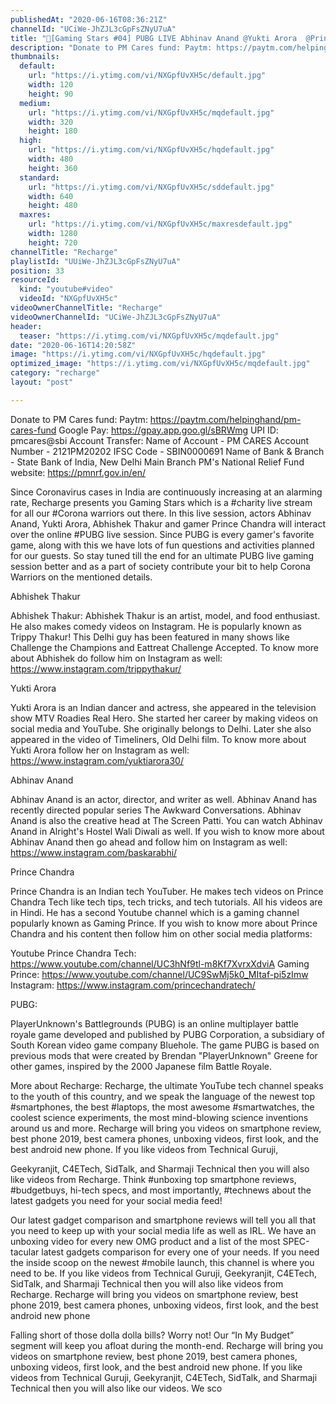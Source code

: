 ```yaml
---
publishedAt: "2020-06-16T08:36:21Z"
channelId: "UCiWe-JhZJL3cGpFsZNyU7uA"
title: "🔴[Gaming Stars #04] PUBG LIVE Abhinav Anand @Yukti Arora  @Prince Chandra Tech   Abhishek Thakur"
description: "Donate to PM Cares fund: Paytm: https://paytm.com/helpinghand/pm-cares-fund \nGoogle Pay: https://gpay.app.goo.gl/sBRWmg\nUPI ID: pmcares@sbi\nAccount Transfer:\nName of Account - PM CARES\nAccount Number - 2121PM20202\nIFSC Code - SBIN0000691\nName of Bank & Branch - State Bank of India, New Delhi Main Branch\nPM's National Relief Fund website: https://pmnrf.gov.in/en/\n\nSince Coronavirus cases in India are continuously increasing at an alarming rate, Recharge presents you Gaming Stars which is a #charity live stream for all our #Corona warriors out there. In this live session, actors Abhinav Anand, Yukti Arora, Abhishek Thakur and gamer Prince Chandra will interact over the online #PUBG live session. Since PUBG is every gamer's favorite game, along with this we have lots of fun questions and activities planned for our guests. So stay tuned till the end for an ultimate PUBG live gaming session better and as a part of society contribute your bit to help Corona Warriors on the mentioned details.\n\nAbhishek Thakur\n\nAbhishek Thakur: Abhishek Thakur is an artist, model, and food enthusiast. He also makes comedy videos on Instagram. He is popularly known as Trippy Thakur! This Delhi guy has been featured in many shows like Challenge the Champions and Eattreat Challenge Accepted. To know more about Abhishek do follow him on Instagram as well: https://www.instagram.com/trippythakur/\n\nYukti Arora\n\nYukti Arora is an Indian dancer and actress, she appeared in the television show MTV Roadies Real Hero. She started her career by making videos on social media and YouTube. She originally belongs to Delhi. Later she also appeared in the video of Timeliners, Old Delhi film. To know more about Yukti Arora follow her on Instagram as well: https://www.instagram.com/yuktiarora30/\n\nAbhinav Anand\n\nAbhinav Anand is an actor, director, and writer as well. Abhinav Anand has recently directed popular series The Awkward Conversations. Abhinav Anand is also the creative head at The Screen Patti. You can watch Abhinav Anand in Alright's Hostel Wali Diwali as well. If you wish to know more about Abhinav Anand then go ahead and follow him on Instagram as well: https://www.instagram.com/baskarabhi/\n\nPrince Chandra\n\nPrince Chandra is an Indian tech YouTuber. He makes tech videos on Prince Chandra Tech like tech tips, tech tricks, and tech tutorials. All his videos are in Hindi. He has a second Youtube channel which is a gaming channel popularly known as Gaming Prince. If you wish to know more about Prince Chandra and his content then follow him on other social media platforms:\n\nYoutube Prince Chandra Tech: https://www.youtube.com/channel/UC3hNf9tl-m8Kf7XvrxXdviA Gaming Prince: https://www.youtube.com/channel/UC9SwMj5k0_MItaf-pi5zImw Instagram: https://www.instagram.com/princechandratech/\n\nPUBG:\n\nPlayerUnknown's Battlegrounds (PUBG) is an online multiplayer battle royale game developed and published by PUBG Corporation, a subsidiary of South Korean video game company Bluehole. The game PUBG is based on previous mods that were created by Brendan \"PlayerUnknown\" Greene for other games, inspired by the 2000 Japanese film Battle Royale.\n\nMore about Recharge: Recharge, the ultimate YouTube tech channel speaks to the youth of this country, and we speak the language of the newest top #smartphones, the best #laptops, the most awesome #smartwatches, the coolest science experiments, the most mind-blowing science inventions around us and more. Recharge will bring you videos on smartphone review, best phone 2019, best camera phones, unboxing videos, first look, and the best android new phone. If you like videos from Technical Guruji,\n\nGeekyranjit, C4ETech, SidTalk, and Sharmaji Technical then you will also like videos from Recharge. Think #unboxing top smartphone reviews, #budgetbuys, hi-tech specs, and most importantly, #technews about the latest gadgets you need for your social media feed!\n\nOur latest gadget comparison and smartphone reviews will tell you all that you need to keep up with your social media life as well as IRL. We have an unboxing video for every new OMG product and a list of the most SPEC-tacular latest gadgets comparison for every one of your needs. If you need the inside scoop on the newest #mobile launch, this channel is where you need to be. If you like videos from Technical Guruji, Geekyranjit, C4ETech, SidTalk, and Sharmaji Technical then you will also like videos from Recharge. Recharge will bring you videos on smartphone review, best phone 2019, best camera phones, unboxing videos, first look, and the best android new phone\n\nFalling short of those dolla dolla bills? Worry not! Our “In My Budget” segment will keep you afloat during the month-end. Recharge will bring you videos on smartphone review, best phone 2019, best camera phones, unboxing videos, first look, and the best android new phone. If you like videos from Technical Guruji, Geekyranjit, C4ETech, SidTalk, and Sharmaji Technical then you will also like our videos. We sco"
thumbnails:
  default:
    url: "https://i.ytimg.com/vi/NXGpfUvXH5c/default.jpg"
    width: 120
    height: 90
  medium:
    url: "https://i.ytimg.com/vi/NXGpfUvXH5c/mqdefault.jpg"
    width: 320
    height: 180
  high:
    url: "https://i.ytimg.com/vi/NXGpfUvXH5c/hqdefault.jpg"
    width: 480
    height: 360
  standard:
    url: "https://i.ytimg.com/vi/NXGpfUvXH5c/sddefault.jpg"
    width: 640
    height: 480
  maxres:
    url: "https://i.ytimg.com/vi/NXGpfUvXH5c/maxresdefault.jpg"
    width: 1280
    height: 720
channelTitle: "Recharge"
playlistId: "UUiWe-JhZJL3cGpFsZNyU7uA"
position: 33
resourceId:
  kind: "youtube#video"
  videoId: "NXGpfUvXH5c"
videoOwnerChannelTitle: "Recharge"
videoOwnerChannelId: "UCiWe-JhZJL3cGpFsZNyU7uA"
header:
  teaser: "https://i.ytimg.com/vi/NXGpfUvXH5c/mqdefault.jpg"
date: "2020-06-16T14:20:58Z"
image: "https://i.ytimg.com/vi/NXGpfUvXH5c/hqdefault.jpg"
optimized_image: "https://i.ytimg.com/vi/NXGpfUvXH5c/mqdefault.jpg"
category: "recharge"
layout: "post"

---
```

Donate to PM Cares fund: Paytm: https://paytm.com/helpinghand/pm-cares-fund 
Google Pay: https://gpay.app.goo.gl/sBRWmg
UPI ID: pmcares@sbi
Account Transfer:
Name of Account - PM CARES
Account Number - 2121PM20202
IFSC Code - SBIN0000691
Name of Bank & Branch - State Bank of India, New Delhi Main Branch
PM's National Relief Fund website: https://pmnrf.gov.in/en/

Since Coronavirus cases in India are continuously increasing at an alarming rate, Recharge presents you Gaming Stars which is a #charity live stream for all our #Corona warriors out there. In this live session, actors Abhinav Anand, Yukti Arora, Abhishek Thakur and gamer Prince Chandra will interact over the online #PUBG live session. Since PUBG is every gamer's favorite game, along with this we have lots of fun questions and activities planned for our guests. So stay tuned till the end for an ultimate PUBG live gaming session better and as a part of society contribute your bit to help Corona Warriors on the mentioned details.

Abhishek Thakur

Abhishek Thakur: Abhishek Thakur is an artist, model, and food enthusiast. He also makes comedy videos on Instagram. He is popularly known as Trippy Thakur! This Delhi guy has been featured in many shows like Challenge the Champions and Eattreat Challenge Accepted. To know more about Abhishek do follow him on Instagram as well: https://www.instagram.com/trippythakur/

Yukti Arora

Yukti Arora is an Indian dancer and actress, she appeared in the television show MTV Roadies Real Hero. She started her career by making videos on social media and YouTube. She originally belongs to Delhi. Later she also appeared in the video of Timeliners, Old Delhi film. To know more about Yukti Arora follow her on Instagram as well: https://www.instagram.com/yuktiarora30/

Abhinav Anand

Abhinav Anand is an actor, director, and writer as well. Abhinav Anand has recently directed popular series The Awkward Conversations. Abhinav Anand is also the creative head at The Screen Patti. You can watch Abhinav Anand in Alright's Hostel Wali Diwali as well. If you wish to know more about Abhinav Anand then go ahead and follow him on Instagram as well: https://www.instagram.com/baskarabhi/

Prince Chandra

Prince Chandra is an Indian tech YouTuber. He makes tech videos on Prince Chandra Tech like tech tips, tech tricks, and tech tutorials. All his videos are in Hindi. He has a second Youtube channel which is a gaming channel popularly known as Gaming Prince. If you wish to know more about Prince Chandra and his content then follow him on other social media platforms:

Youtube Prince Chandra Tech: https://www.youtube.com/channel/UC3hNf9tl-m8Kf7XvrxXdviA Gaming Prince: https://www.youtube.com/channel/UC9SwMj5k0_MItaf-pi5zImw Instagram: https://www.instagram.com/princechandratech/

PUBG:

PlayerUnknown's Battlegrounds (PUBG) is an online multiplayer battle royale game developed and published by PUBG Corporation, a subsidiary of South Korean video game company Bluehole. The game PUBG is based on previous mods that were created by Brendan "PlayerUnknown" Greene for other games, inspired by the 2000 Japanese film Battle Royale.

More about Recharge: Recharge, the ultimate YouTube tech channel speaks to the youth of this country, and we speak the language of the newest top #smartphones, the best #laptops, the most awesome #smartwatches, the coolest science experiments, the most mind-blowing science inventions around us and more. Recharge will bring you videos on smartphone review, best phone 2019, best camera phones, unboxing videos, first look, and the best android new phone. If you like videos from Technical Guruji,

Geekyranjit, C4ETech, SidTalk, and Sharmaji Technical then you will also like videos from Recharge. Think #unboxing top smartphone reviews, #budgetbuys, hi-tech specs, and most importantly, #technews about the latest gadgets you need for your social media feed!

Our latest gadget comparison and smartphone reviews will tell you all that you need to keep up with your social media life as well as IRL. We have an unboxing video for every new OMG product and a list of the most SPEC-tacular latest gadgets comparison for every one of your needs. If you need the inside scoop on the newest #mobile launch, this channel is where you need to be. If you like videos from Technical Guruji, Geekyranjit, C4ETech, SidTalk, and Sharmaji Technical then you will also like videos from Recharge. Recharge will bring you videos on smartphone review, best phone 2019, best camera phones, unboxing videos, first look, and the best android new phone

Falling short of those dolla dolla bills? Worry not! Our “In My Budget” segment will keep you afloat during the month-end. Recharge will bring you videos on smartphone review, best phone 2019, best camera phones, unboxing videos, first look, and the best android new phone. If you like videos from Technical Guruji, Geekyranjit, C4ETech, SidTalk, and Sharmaji Technical then you will also like our videos. We sco